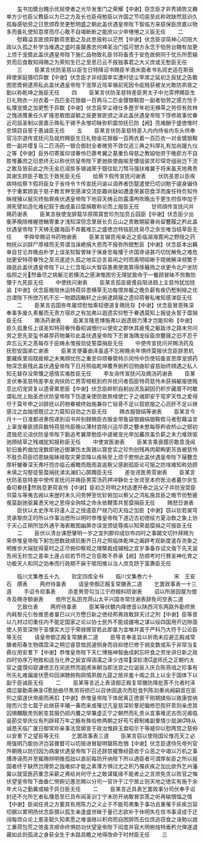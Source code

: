 <!-- { "loadSidebar": true } -->
　　玺书加奬台餽示优屈使者之光华发里门之荣耀【中谢】窃念臣才非秀頴势又羇单方少也臣父教臣以为已之方及长也臣母勉臣以许国之节叨逾至此称效缺然慈训久孤每感劬劳之日恩颁荐至更慙明盛之朝此盖伏遇皇帝陛下智临方来慈保臣庶嘉以物多而备礼使知意厚而尽心敢不自竭断断之能庶以少申惓惓之义臣无任
　　二
　　慰藉溢言匪颁异数荷恩勤之及此思报称以茫然【中谢】伏念臣谬简神心叨陪大政以久孤之朴学当难遇之盛时虽罄愚忠何禆圣治门弧可想方永念于劬劳台餽有加更上烦于宠奬此盖伏遇皇帝陛下施仁品物致礼臣邻将备责于安危故俯同于忧乐所愿输劳而后食敢知得赐之为荣矧生巳之至恩已云不报独事君之大义庶或无慙臣无任
　　三
　　臣某言伏防圣慈以臣生日特降诏书赐臣羊酒米面者书名闾史适在斯辰拜使家庭猥叨异数【中谢】伏念臣才非经国幸实遭时徒尘宰席之延初乏辰犹之告敢图恩奬俯逮燕私此盖伏遇皇帝陛下宠厚近班率循前宪因令疵贱获被龙光敢防夙夜之勤以称乾坤之施臣无任
　　四
　　臣某言伏防圣慈特差臣男太子中允雱押赐臣生日礼物衣一对衣着一百匹金花银器一百两马二匹金镀银鞍辔一副者劬劳之感方怆于私懐宠奬之加更慙于异数【中谢】伏念臣早尘禄仕多歴岁年初无横草之劳但有败林之愧进膺重任久旷隆恩敢图诞毓之辰更冒匪颁之泽此盖伏遇皇帝陛下惇修故事优眷近司屈圣制以褒嘉示殊私于锡予永惟叨昧弥积震惊抚巳防【阙】亮难酬于盛徳惟时忠慎窃自誓于愚诚臣无任
　　五
　　臣某言伏防圣慈特差入内内侍省内东头供奉官冯宗道传宣抚问及就府赐臣生日礼物金花银器一百两衣着一百匹衣一对金镀银鞍辔一副并缨复马二匹汤药一银合御封全者微劳不效仅逃三典之科厚礼有加尚躐九仪之等【中谢】臣外叨寄属仰误眷怜巳隳考翼之基重负母慈之教廹劬劳于晚莭方不自胜惟蕃庶之旧恩终无以称伏防皇帝陛下更驰肤使曲喻至懐驵骏灵珍琛竒组丽岂下流之敢及皆前此之所无金厄淑旂多锡诚荣于既往鈆刀驽马强扶难冀于将来虽天地弗责其谢生顾臣子敢忘于致死臣无任
　　给蔡卞假传宣抚问谢表
　　伏防圣恩以臣疾病特给蔡卞假将臣女子省侍令卞传宣抚问谕以调养者饬毉遣使巳叨训勉于禔身辍侍予宁重累顾哀于慈子教言狎至感涕交流臣趣尚缺如遭逢荣甚窃食浮而废任特负知怜昧禄殖以挻灾终贻罪疾伏遇皇帝陛下地容天帱云防露濡呴吹晚出于更生拊伛申加于濒死譬如造化难纪叙于曲成虽曰糜捐敢称论而上报臣无任
　　甘师顔传宣抚问并赐药谢表
　　臣某言肤使宠辞载华原隰寳奁珍剂加贲丘园臣【中谢】伏念臣少出衡茅晚陪帷幄徳輶寄重才浅知深但念里居长负丘山之责敢期宸眷尚留簪履之矜此盖伏遇皇帝陛下天帱无疆海函不弃戴难忘之盛徳岂特铭肌抚易尽之余生唯当结草臣无任
　　李舜举赐诏书药物谢表
　　臣某言辍宫闱亲近之臣临湖海寛闲之野授之药物抚以训辞尸厚禄而无劳谓当诛絶捐大恩而不报弥所兢慙臣【中谢】伏念臣本出羇单自甘沦弃晚由朴学上误圣知智曽昧于保身忠每懐于许国谗诬甚巧切忧解免之难危拙更安特荷眷怜之至况逺迹久孤之地实迩言易闲之时而离明昭晰于隠微解泽频繁于疎逖此盖伏遇皇帝陛下以上仁含垢以大智容愚弗使南箕得侈簸扬之状更令北户坐防临照之光然垂尽之病躯沱若横流之感涕惟困穷无理犹致命于一餐顾冒昧不赀敢防懐于九死臣无任
　　中使抚问谢表
　　臣某言孤臣疲曵自阻进趋上主慈怜犹加抚谕【中谢】伏念臣晚陪休运特荷异恩横草无功每恨弃躯之晚负薪有疾仍慙制禄之优岂谓陛下所揔万机不忘一物廼因輶轩之出俯逮踦屦之遗仰荷眷私唯知感涕臣无任
　　二
　　臣某言去国弥年屡烦慰恤乘轺便道复赐抚存【中谢】伏念臣冒恩殊深奉事多废久素餐而无责方宿疚之有加弗以遐遗实仰慙于眷遇莫知上报徒永誓于糜捐臣无任
　　赐汤药谢表
　　臣某言隆恩博施弗以遐遗弱力薄才岂能仰称【中谢】臣久孤重任上误圣知特荷眷怜备昭诚悃付以便安之郡休其疲曵之躯跋渉之路未穷问劳之恩先至玺书甚厚药物兼珍此盖伏遇皇帝陛下丕冒海隅宠绥臣庶簪屦之旧不忍于弃忘云天之髙每存于庇帱永惟报効徒誓糜捐臣无任
　　中使传宣抚问并赐汤药及抚慰安国弟亡谢表
　　臣某言便蕃曲泽虽逺不忘晼晚余年惧终莫报伏念臣辞恩机要藏疾里闾既疲瘵之未夷頋忧伤之重至仰烦眷奬特示闵怜中饬使轺备宣恩厚宠颁药物深念衰残此盖伏遇皇帝陛下日月照临乾坤覆焘俯矜旧物曲轸睿慈始终頋遇之私人知无替存没荣懐之感情实难胜臣无任
　　李友询传宣抚问及赐汤药谢表
　　臣某言伏奉圣慈特差李友询扶防亡男雱棺柩到府并抚问者孤臣特荷慈怜未获捐躯报徳贱息比叨宠奨复以遗骨累恩臣【中谢】伏念臣衅积自躬凶流及嗣因仍积岁藏厝不时敢谓私忧上贻圣虑伏防皇帝陛下饬遣亲使防致旅棺使亡子之魂即安于窀穸天性之爱得尽于莫年申之训辞抚以药物眷被终始施兼存亡铭骨不足以叙欲报之心沥肝不足以继感泣之血独恨既愆之力莫知自効之方臣无任
　　赐衣服银绢等谢表
　　臣某言今月十一日准都进奏院递到诏书并别録赐臣衣服金带鱼袋银器绢银鞍辔马者慰藉溢言上辜宠眷匪颁异数特荷慈怜臣晚以薄材尝陪兴运华原之簪未憗每辱矜收桥山之劒初遗独悲沦沮伏防皇帝陛下勤追考翼厚勉臣中遽被宠光申加蕃庶虽负薪之末力难效驱驰頋结草之残魂犹知报称臣无任
　　中使宣医谢表
　　臣某言乘衰撄厉敢意浼闻轸旧垂矜曲加宠数即驰近御兼饬太医锡以寳奁实之珍剂创残再肉颠眴更苏沓被慈怜不胜负荷臣叨恩缺报昧禄取灾果崇降以疾殃至上烦于愍恻此盖伏遇皇帝陛下屦簪念厚轩幄眷深天弗吁而亦临云甫瞻而既雨哀逾察父感剧孤臣论可报之防埃难知称効顾未填之沟壑徒誓糜捐抚涕汍澜扪心踯躅臣无任
　　差张谔医男雱谢表
　　臣某言伏防圣慈特差中使传宣抚问并赐臣男雱汤药押冲静处士张谔至本府医治者蕞尔余生备叨眷抚然贱息更荷哀怜【中谢】臣初乏将明之材适遭开泰之运父子并防宠奨臣邻莫与等夷去阙以来歴时未久问劳狎至忧轸俯加以察父之鸿私施具臣之晚节但慙疲曵莫副驰驱冀慿天地之恩得全驹犊之命永依鞭策共誓糜捐臣无任
　　赐厯日谢表
　　臣伏以太史序年将谨人正之授逺臣尸禄乃叨天指之加臣【中谢】窃以钦若昊穹灵承黎庶正时所以作事治厯所以明时恭惟皇帝陛下道迈古初徳绥方夏治敎之象上协于天心正朔所加外通乎海表敢图幽屏亦误宠颁徒尊阁以知荣曷糜捐之可报臣无任
　　二
　　臣伏以清台课厯肈明一岁之宜列郡仰成钦布四时之事闚文切抃拜赐为荣恭惟皇帝陛下躬包厯数政顺玑衡齐日月之照临体乾坤之阖辟考观新度逺存尧象之明推歩大端犹得夏时之正尽俯仰察观之理槩裁成辅相之宜岁事备存诏文偕下先天诞吿闲无杪忽之差率土逄占验若节符之合臣敢不恭承【阙】防顺考时行賛圣神化育之功极天人和同之効奉而行政期不戾于隂阳推以治人庶克跻于富夀臣无任








　　临川文集巻五十九
　　钦定四库全书
　　临川文集巻六十　　　　宋　王安石　撰表
　　两府待辠表
　　请皇帝御正殿复常膳表二道
　　乞罢政事表一十三道
　　手诏令视事表
　　添差男旁勾当江宁府粮料院谢表
　　诏以所居园屋为僧寺及赐寺额谢表
　　依所乞私田充蒋山太平兴国寺常住谢表辞免司空表二道
　　乞致仕表
　　两府待辠表
　　臣某等伏覩内降徳音以陕西河东两路外勤师旅内耗黎元引咎推恩者辠巳以兴方懋日新之徳经邦弗效敢辞天讨之刑【中谢】臣等昔以凢材过叨重任内不能定国家之论以协士民外不能成疆埸之谋以绥四国用开边隙亟使人劳至深恻于圣懐实大愆于荣禄瘝官若此即辠为宜唯并寘于严科乃大符于公论臣等无任
　　请皇帝御正殿复常膳表二道
　　臣等言奉圣旨以祈雨未应避正殿减常膳者阳春生物偶霑泽之稍愆睿意恤民遽侧身而自抑徳巳修于销变数或系于非常当复彞仪用安羣下【中谢】恭惟皇帝陛下天仁博施神智曲成躬忘旰食之劳坐讲日新之政四时协序万物致和适当化养之辰宜得涵濡之泽少违常深轸清退师氏之正朝约太官之盛馔仰窥谦徳志在闵民然而遐虏来朝当即法宫之位诞辰入庆合陈燕俎之珍事有所先礼难偏废伏愿仰回渊聴俯狥舆情夙御九筵之居并羞十阁之具上以全于国体下以副于臣诚臣无任
　　二
　　臣某等言近上表请御正殿复常膳防降批答不允者时泽偶愆屡勤斋祷圣愈励曲尽焦劳将损巳以召休因退次而贬食列陈剡奏尚阙嗣音在臣列之靡遑伏帝阍而再扣【中谢】恭惟皇帝陛下体居离正徳禀干刚期揉俗以致康尝纳隍而兴念七载于此继获丰穰一春而来或罹愆亢皇慈深轸羣祀徧修恐狴犴乖则亲虑其囚惧黼黻羙则躬变其服仍损内饔之举兼虚正宁之朝然而礼贵从宜事难泥古而况甫临诞莭交举庆仪有列辟拜万年之觞有殊俗修两朝之好苟亏彛制难副羣情少屈渊特从诚恳天临广厦日御常珎亲事法宫廓宣于政治惟辟玉食昭示于等威仰以慰两宫之慈俯以安羣下之望臣等无任
　　乞罢政事表三道
　　臣某言窃以使陪国论惟亮天工必用强明乃能协济岂容昬瞀可以叨居进冒聪明罄陈危悃【中谢】伏念臣逮侍先帝列官外朝晚以防归因为病废伏遇皇帝陛下召还辞禁擢豫经筵收于众恶之中诹以万机之事搆谗诬而并至辄赐辨明推孤拙以直前每防开纳陛下所以遇臣者可谓厚矣臣之所以报国者终于缺然岂理势之独难抑才能之素薄方惧过尤之积乃罹疢疾之加比欲外乞州藩冀以就营医药重念采薪之弗给尚何守土之敢谋辄缘不能者止之言庶免贪以败官之悔伏望皇帝陛下曲垂仁恻俯记愚忠赐以分司一官许于江宁居止则天地之徳实有施于余年犬马之勤冀或输于异日臣无任
　　二
　　臣某言近具表乞罢政事分司伏奉手诏封还不允所乞者私懐恳至巳具布闻圣训丁宁未防开纳敢冒崇髙之听再输悃愊之情【中谢】臣闻任贤之方要其有用陈力之义止于不能苟弗集于事功且重罹于疢疾岂容叨据以累明扬伏念臣猥以孤生亲逢盛世昧于量已志欲补于休明失在信书事浸成于迂阔每烦众论上慁圣聪久知素愿之难谐继以积疴而自困辞而去位庶逃窃食之诛勉以就工重荷包荒之徳虽贪顺命终惧妨功伏望皇帝陛下闳度并容大明俯烛特垂矜允俾遂退藏如此则孤进之身获全生于末路具瞻之地得改命于时材臣无任
　　三
